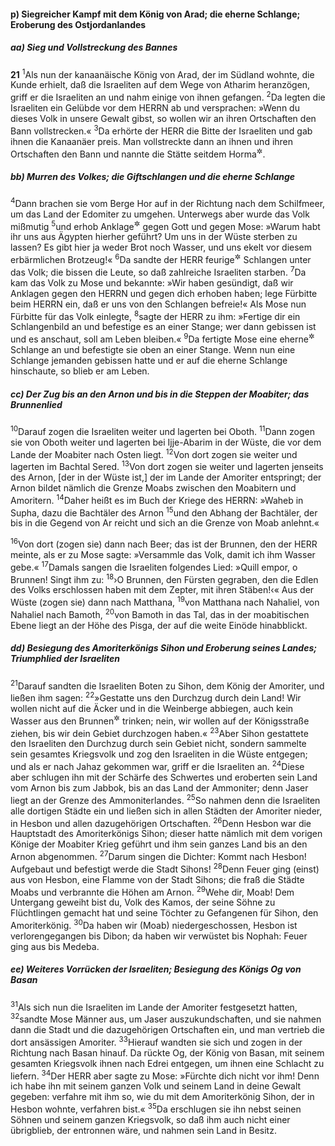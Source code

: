 #### p) Siegreicher Kampf mit dem König von Arad; die eherne Schlange; Eroberung des Ostjordanlandes

##### aa) Sieg und Vollstreckung des Bannes

__21__
<sup>1</sup>Als nun der kanaanäische König von Arad, der im Südland wohnte, die Kunde erhielt, daß die Israeliten auf dem Wege von Atharim heranzögen, griff er die Israeliten an und nahm einige von ihnen gefangen.
<sup>2</sup>Da legten die Israeliten ein Gelübde vor dem HERRN ab und versprachen: »Wenn du dieses Volk in unsere Gewalt gibst, so wollen wir an ihren Ortschaften den Bann vollstrecken.«
<sup>3</sup>Da erhörte der HERR die Bitte der Israeliten und gab ihnen die Kanaanäer preis. Man vollstreckte dann an ihnen und ihren Ortschaften den Bann und nannte die Stätte seitdem Horma<sup title="d.h. Bann">&#x2732;</sup>.

##### bb) Murren des Volkes; die Giftschlangen und die eherne Schlange

<sup>4</sup>Dann brachen sie vom Berge Hor auf in der Richtung nach dem Schilfmeer, um das Land der Edomiter zu umgehen. Unterwegs aber wurde das Volk mißmutig
<sup>5</sup>und erhob Anklage<sup title="oder: lehnte sich auf">&#x2732;</sup> gegen Gott und gegen Mose: »Warum habt ihr uns aus Ägypten hierher geführt? Um uns in der Wüste sterben zu lassen? Es gibt hier ja weder Brot noch Wasser, und uns ekelt vor diesem erbärmlichen Brotzeug!«
<sup>6</sup>Da sandte der HERR feurige<sup title="= giftige">&#x2732;</sup> Schlangen unter das Volk; die bissen die Leute, so daß zahlreiche Israeliten starben.
<sup>7</sup>Da kam das Volk zu Mose und bekannte: »Wir haben gesündigt, daß wir Anklagen gegen den HERRN und gegen dich erhoben haben; lege Fürbitte beim HERRN ein, daß er uns von den Schlangen befreie!« Als Mose nun Fürbitte für das Volk einlegte,
<sup>8</sup>sagte der HERR zu ihm: »Fertige dir ein Schlangenbild an und befestige es an einer Stange; wer dann gebissen ist und es anschaut, soll am Leben bleiben.«
<sup>9</sup>Da fertigte Mose eine eherne<sup title="= kupferne">&#x2732;</sup> Schlange an und befestigte sie oben an einer Stange. Wenn nun eine Schlange jemanden gebissen hatte und er auf die eherne Schlange hinschaute, so blieb er am Leben.

##### cc) Der Zug bis an den Arnon und bis in die Steppen der Moabiter; das Brunnenlied

<sup>10</sup>Darauf zogen die Israeliten weiter und lagerten bei Oboth.
<sup>11</sup>Dann zogen sie von Oboth weiter und lagerten bei Ijje-Abarim in der Wüste, die vor dem Lande der Moabiter nach Osten liegt.
<sup>12</sup>Von dort zogen sie weiter und lagerten im Bachtal Sered.
<sup>13</sup>Von dort zogen sie weiter und lagerten jenseits des Arnon, [der in der Wüste ist,] der im Lande der Amoriter entspringt; der Arnon bildet nämlich die Grenze Moabs zwischen den Moabitern und Amoritern.
<sup>14</sup>Daher heißt es im Buch der Kriege des HERRN: »Waheb in Supha, dazu die Bachtäler des Arnon
<sup>15</sup>und den Abhang der Bachtäler, der bis in die Gegend von Ar reicht und sich an die Grenze von Moab anlehnt.«

<sup>16</sup>Von dort (zogen sie) dann nach Beer; das ist der Brunnen, den der HERR meinte, als er zu Mose sagte: »Versammle das Volk, damit ich ihm Wasser gebe.«
<sup>17</sup>Damals sangen die Israeliten folgendes Lied:
»Quill empor, o Brunnen! Singt ihm zu:
<sup>18</sup>›O Brunnen, den Fürsten gegraben,
den die Edlen des Volks erschlossen haben
mit dem Zepter, mit ihren Stäben!‹«
Aus der Wüste (zogen sie) dann nach Matthana,
<sup>19</sup>von Matthana nach Nahaliel, von Nahaliel nach Bamoth,
<sup>20</sup>von Bamoth in das Tal, das in der moabitischen Ebene liegt an der Höhe des Pisga, der auf die weite Einöde hinabblickt.

##### dd) Besiegung des Amoriterkönigs Sihon und Eroberung seines Landes; Triumphlied der Israeliten

<sup>21</sup>Darauf sandten die Israeliten Boten zu Sihon, dem König der Amoriter, und ließen ihm sagen:
<sup>22</sup>»Gestatte uns den Durchzug durch dein Land! Wir wollen nicht auf die Äcker und in die Weinberge abbiegen, auch kein Wasser aus den Brunnen<sup title="= Zisternen">&#x2732;</sup> trinken; nein, wir wollen auf der Königsstraße ziehen, bis wir dein Gebiet durchzogen haben.«
<sup>23</sup>Aber Sihon gestattete den Israeliten den Durchzug durch sein Gebiet nicht, sondern sammelte sein gesamtes Kriegsvolk und zog den Israeliten in die Wüste entgegen; und als er nach Jahaz gekommen war, griff er die Israeliten an.
<sup>24</sup>Diese aber schlugen ihn mit der Schärfe des Schwertes und eroberten sein Land vom Arnon bis zum Jabbok, bis an das Land der Ammoniter; denn Jaser liegt an der Grenze des Ammoniterlandes.
<sup>25</sup>So nahmen denn die Israeliten alle dortigen Städte ein und ließen sich in allen Städten der Amoriter nieder, in Hesbon und allen dazugehörigen Ortschaften.
<sup>26</sup>Denn Hesbon war die Hauptstadt des Amoriterkönigs Sihon; dieser hatte nämlich mit dem vorigen Könige der Moabiter Krieg geführt und ihm sein ganzes Land bis an den Arnon abgenommen.
<sup>27</sup>Darum singen die Dichter:
Kommt nach Hesbon!
Aufgebaut und befestigt werde die Stadt Sihons!
<sup>28</sup>Denn Feuer ging (einst) aus von Hesbon,
eine Flamme von der Stadt Sihons;
die fraß die Städte Moabs
und verbrannte die Höhen am Arnon.
<sup>29</sup>Wehe dir, Moab!
Dem Untergang geweiht bist du, Volk des Kamos,
der seine Söhne zu Flüchtlingen gemacht hat
und seine Töchter zu Gefangenen
für Sihon, den Amoriterkönig.
<sup>30</sup>Da haben wir (Moab) niedergeschossen,
Hesbon ist verlorengegangen bis Dibon;
da haben wir verwüstet bis Nophah:
Feuer ging aus bis Medeba.

##### ee) Weiteres Vorrücken der Israeliten; Besiegung des Königs Og von Basan

<sup>31</sup>Als sich nun die Israeliten im Lande der Amoriter festgesetzt hatten,
<sup>32</sup>sandte Mose Männer aus, um Jaser auszukundschaften, und sie nahmen dann die Stadt und die dazugehörigen Ortschaften ein, und man vertrieb die dort ansässigen Amoriter.
<sup>33</sup>Hierauf wandten sie sich und zogen in der Richtung nach Basan hinauf. Da rückte Og, der König von Basan, mit seinem gesamten Kriegsvolk ihnen nach Edrei entgegen, um ihnen eine Schlacht zu liefern.
<sup>34</sup>Der HERR aber sagte zu Mose: »Fürchte dich nicht vor ihm! Denn ich habe ihn mit seinem ganzen Volk und seinem Land in deine Gewalt gegeben: verfahre mit ihm so, wie du mit dem Amoriterkönig Sihon, der in Hesbon wohnte, verfahren bist.«
<sup>35</sup>Da erschlugen sie ihn nebst seinen Söhnen und seinem ganzen Kriegsvolk, so daß ihm auch nicht einer übrigblieb, der entronnen wäre, und nahmen sein Land in Besitz.